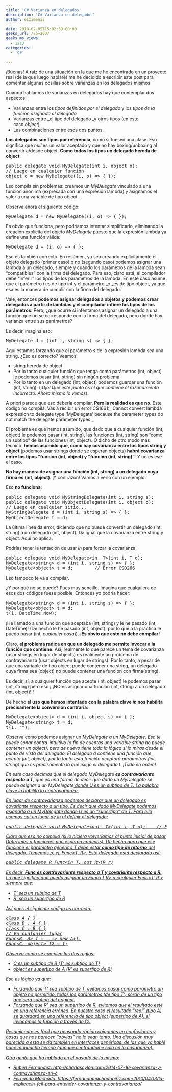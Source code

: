 ```yaml
---
title: 'C# Varianza en delegados'
description: 'C# Varianza en delegados'
author: eiximenis

date: 2018-02-05T15:02:39+00:00
geeks_url: /?p=2007
geeks_ms_views:
  - 1213
categories:
  - 'C#'

---
```

¡Buenas! A raíz de una situación en la que me he encontrado en un proyecto real (de la que luego hablaré) me he decidido a escribir este post para comentar algunas cosillas sobre varianzas en los delegados mismos.
  
Cuando hablamos de varianzas en delegados hay que contemplar dos aspectos:

  * Varianzas entre los _tipos definidos por el delegado_ y los _tipos de la función asignada al delegado_
  * Varianzas entre _el tipo del delegado _y otros tipos (en este caso _object_).
  * Las combinaciones entre esos dos puntos.

<!--more-->


  
**Los delegados son tipos por referencia**, como si fuesen una clase. Eso significa que _null_ es un valor aceptado y que no hay boxing/unboxing al convertir a/desde object. **Como todos los tipos un delegado hereda de object**:

<pre class="EnlighterJSRAW" data-enlighter-language="csharp">public delegate void MyDelegate(int i, object o);
// Luego en cualquier función
object o = new MyDelegate((i, o) =&gt; { });</pre>

Eso compila sin problemas: creamos un _MyDelegate_ vinculado a una función anónima (expresada con una expresión lambda) y asignamos el valor a una variable de tipo object.
  
Observa ahora el siguiente código:

<pre class="EnlighterJSRAW" data-enlighter-language="null">MyDelegate d = new MyDelegate((i, o) =&gt; { });</pre>

Es obvio que funciona, pero podríamos intentar simplificarlo, eliminando la creación explícita del objeto _MyDelegate_ puesto que la expresión lambda ya define una función válida:

<pre class="EnlighterJSRAW" data-enlighter-language="null">MyDelegate d = (i, o) =&gt; { };</pre>

Eso es también correcto. En resúmen, ya sea creando explícitamente el objeto delegado (primer caso) o no (segundo caso) podemos asignar una lambda a un delegado, siempre y cuando los parámetros de la lambda sean &#8220;compatibles&#8221; con la firma del delegado. Para eso, claro está, el compilador debe &#8220;inferir&#8221; los tipos de los parámetros de la lambda. En este caso asume que el parámetro _i_ es de tipo int y el parámetro _o _es de tipo object, ya que esa es la manera de cumplir con la firma del delegado.
  
Vale, entonces **podemos asignar delegados a objetos y podemos crear delegados a partir de lambdas y el compilador infiere los tipos de los parámetros**. Pero, ¿qué ocurre si intentamos asignar un delegado a una función que no se corresponde con la firma del delegado, pero donde hay varianza entre sus parámetros?
  
Es decir, imagina eso:

<pre class="EnlighterJSRAW" data-enlighter-language="null">MyDelegate d = (int i, string s) =&gt; { };</pre>

Aquí estamos forzando que el parámetro _s_ de la expresión lambda sea una string. ¿Eso es correcto? Veamos:

  * string hereda de object
  * Por lo tanto cualquier función que tenga como parámetros (int, object) le podemos pasar (int, string) sin ningún problema.
  * Por lo tanto en un delegado (int, object) podemos guardar una función (int, string). (_¡Ojo! Que este punto es el que contiene el razonamiento incorrecto. Ahora mismo lo vemos_).

A priori parece que eso debería compilar. **Pero la realidad es que no**. Este código no compila. Vas a recibir un error CS1661:_ Cannot convert lambda expression to delegate type &#8216;MyDelegate&#8217; because the parameter types do not match the delegate parameter types._
  
El problema es que hemos asumido, que dado que a cualquier función (int, object) le podemos pasar (int, string), las funciones (int, string) son &#8220;como un subtipo&#8221; de las funciones (int, object). O dicho de otro modo más técnico: **hemos asumido que, como hay covarianza entre los tipos string y object** (podemos usar strings donde se esperan objects) **habrá covarianza entre los tipos &#8220;función (int, object) y &#8220;función (int, string)&#8221;**. Y no es ese el caso.
  
**No hay manera de asignar una función (int, string) a un delegado cuya firma es (int, object)**. ¡Y con razón! Vamos a verlo con un ejemplo:
  
Eso **no funciona**:

<pre class="EnlighterJSRAW" data-enlighter-language="null">public delegate void MyStringDelegate(int i, string s);
public delegate void MyObjectDelegate(int i, object o);
// Luego en cualquier sitio...
MyStringDelegate d = (int i, string s) =&gt; { };
MyObjectDelegate t = d;
</pre>

La última línea da error, diciendo que no puede convertir un delegado (int, string) a un delegado (int, object). Da igual que la covarianza entre string y object. Aquí no aplica.
  
Podrías tener la tentación de usar _in_ para forzar la covarianza:

<pre class="EnlighterJSRAW" data-enlighter-language="null">public delegate void MyDelegate&lt;in  T&gt;(int i, T o);
MyDelegate&lt;string&gt; d = (int i, string s) =&gt; { };
MyDelegate&lt;object&gt; t = d;        // Error CS0266</pre>

Eso tampoco te va a compilar.
  
¿Y por qué no se puede? Pues muy sencillo. Imagina que cualquiera de esos dos códigos fuese posible. Entonces yo podría hacer:

<pre class="EnlighterJSRAW" data-enlighter-language="null">MyDelegate&lt;string&gt; d = (int i, string s) =&gt; { };
MyDelegate&lt;object&gt; t = d;
t(1, DateTime.Now);</pre>

¡He llamado a una función que aceptaba (int, string) y le he pasado (int, DateTime)! (De hecho le he pasado (int, object), por lo que a la práctica le puedo pasar (int, _cualquier cosa_)). ¡**Es obvio que esto no debe compilar!**
  
Claro, **el problema radica en que un delegado me permite invocar a la función que contiene**. Así, realmente lo que parece un tema de covarianza (usar strings en lugar de objects) es realmente un problema de contravarianza (usar objects en lugar de strings). Por lo tanto, a pesar de que una variable de tipo object puede contener una string, un delegado cuya firma sea (object) no puede contener una función con firma(string).
  
Es decir, sí, a cualquier función que acepte (int, object) le podemos pasar (int, string) pero eso ¡¡¡NO es asignar una función (int, string) a un delegado (int, object)!!!
  
De hecho **el uso que hemos intentado con la palabra clave _in_ nos habilita precisamente la conversión contraria**:

<pre class="EnlighterJSRAW" data-enlighter-language="null">MyDelegate&lt;object&gt; d = (int i, object s) =&gt; { };
MyDelegate&lt;string&gt; t = d;
t(1, "");</pre>

Observa como podemos asignar un _MyDelegate<object>_ a un _MyDelegate<string>_. Eso te puede sonar contra-intuitivo (a fin de cuentas una variable string no puede contener un object), pero de nuevo tiene toda la lógica si lo miras desde el punto de vista del delegado: El delegado _d_ contiene una función que acepta (int, object), por lo tanto esta función aceptará parámetros (int, string) que es precisamente lo que exige el delegado t. ¡Todo en orden!
  
En este caso decimos que el delegado _MyDelegate<T> **es contravariante respecto a T**_, que es una forma de decir que dado un MyDelegate<T> se puede asignar a un MyDelegate<U> donde U es un subtipo de T. La palabra clave _in_ habilita la contravarianza.
  
En lugar de contravarianza podemos declarar que un delegado es covariante respecto a un tipo. Es decir que dado MyDelegate<T> podemos asignarlo a un MyDelegate<U> donde U es un &#8220;supertipo&#8221; de T. Para ello usamos _out_ en lugar de _in_ al definir el delegado:

<pre class="EnlighterJSRAW" data-enlighter-language="null">public delegate void MyDelegate&lt;out  T&gt;(int i, T o);    // Error CS1961</pre>

Claro que eso no compila (si lo hiciera volveríamos al punto inicial de pasar DateTimes a funciones que esperan cadenas). De hecho para que ese funcione el parámetro genérico T debe estar **como tipo de retorno** del delegado. Tomemos p. ej. Func<T, R>. Este delegado está declarado así:

<pre class="EnlighterJSRAW" data-enlighter-language="null">public delegate R Func&lt;in T, out R&gt;(R r)</pre>

Es decir, **Func es contravariante respecto a T y covariante respecto a R**. Lo que significa que puedo asignar un Func<T,R> a cualquier Func<T&#8217;,R&#8217;> siempre que:

  * T&#8217; sea un subtipo de T
  * R&#8217; sea un supertipo de R

Así pues el siguiente código es correcto:

<pre class="EnlighterJSRAW" data-enlighter-language="null">class A { }
class B : A { }
class C : B { }
// En cualquier lugar
Func&lt;B, A&gt; f = _ =&gt; new A();
Func&lt;C, object&gt; f2 = f;</pre>

Observa como se cumplen las dos reglas:

  * C es un subtipo de B (T&#8217; es subtipo de T)
  * object es supertipo de A (R&#8217; es supertipo de R)

Eso es lógico ya que:

  * Forzando que T&#8217; sea subtipo de T, evitamos pasar como parámetro un objeto no permitido: todos los parámetros (de tipo T&#8217;) serán de un tipo que será subtipo del original.
  * Forzando que R&#8217; sea un supertipo de R, evitamos que el resultado esté en una referencia errónea. En nuestro caso el resultado &#8220;real&#8221; (tipo A) se guardará en una referencia de tipo object (supertipo de A), si invocamos la función a través de f2.

Resumiendo: es fácil que pensando rápido caigamos en confusiones y cosas que nos parecen &#8220;obvias&#8221; no lo sean tanto. Una discusión muy parecida a esta se da también en interfaces genéricas, de las que ya [hablé hace muuuucho tiempo][1] (aunque centrándome solo en la covarianza).
  
Otra gente que ha hablado en el pasado de lo mismo:

  * Rubén Fernandez: <http://charlascylon.com/2014-07-16-covarianza-y-contravarianza-en-c>
  * Fernando Machado: <https://fernandomachadopiriz.com/2010/04/13/la-explicacin-fcil-para-entender-covarianza-y-contravarianza/>

 [1]: https://geeks.ms/etomas/2010/11/18/c-bsico-covarianza-en-genricos/
